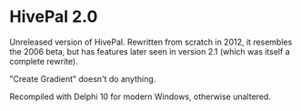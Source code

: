 # HivePal 2.0
Unreleased version of HivePal. Rewritten from scratch in 2012, it resembles the 2006 beta, but has features later seen in version 2.1 (which was itself a complete rewrite).

"Create Gradient" doesn't do anything.

Recompiled with Delphi 10 for modern Windows, otherwise unaltered.